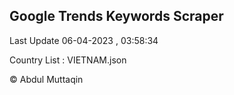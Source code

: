

## Google Trends Keywords Scraper 
 
Last Update 06-04-2023 , 03:58:34

Country List :
VIETNAM.json



© Abdul Muttaqin 
